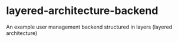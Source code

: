 # layered-architecture-backend
An example user management backend structured in layers (layered architecture)
